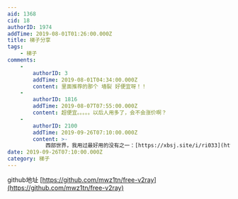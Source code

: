 ```yaml
---
aid: 1368
cid: 18
authorID: 1974
addTime: 2019-08-01T01:26:00.000Z
title: 梯子分享
tags:
    - 梯子
comments:
    -
        authorID: 3
        addTime: 2019-08-01T04:34:00.000Z
        content: 里面推荐的那个 墙裂 好便宜呀！！
    -
        authorID: 1816
        addTime: 2019-08-07T07:55:00.000Z
        content: 超便宜。。。。。以后人用多了，会不会涨价啊？
    -
        authorID: 2100
        addTime: 2019-09-26T07:10:00.000Z
        content: >-
            西部世界，我用过最好用的没有之一：[https://xbsj.site/i/ri033](https://xbsj.site/i/ri033)
date: 2019-09-26T07:10:00.000Z
category: 梯子
---
```


github地址 [https://github.com/mwz1tn/free-v2ray](https://github.com/mwz1tn/free-v2ray)
